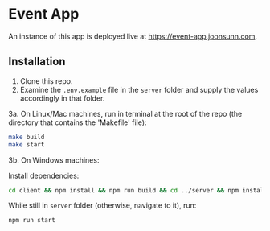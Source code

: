 # Event App

An instance of this app is deployed live at <https://event-app.joonsunn.com>.

## Installation

1. Clone this repo.
2. Examine the `.env.example` file in the `server` folder and supply the values accordingly in that folder.

3a. On Linux/Mac machines, run in terminal at the root of the repo (the directory that contains the 'Makefile' file):

```bash
make build
make start
```

3b. On Windows machines:

Install dependencies:

```bash
cd client && npm install && npm run build && cd ../server && npm install
```

While still in `server` folder (otherwise, navigate to it), run:

```bash
npm run start
```
